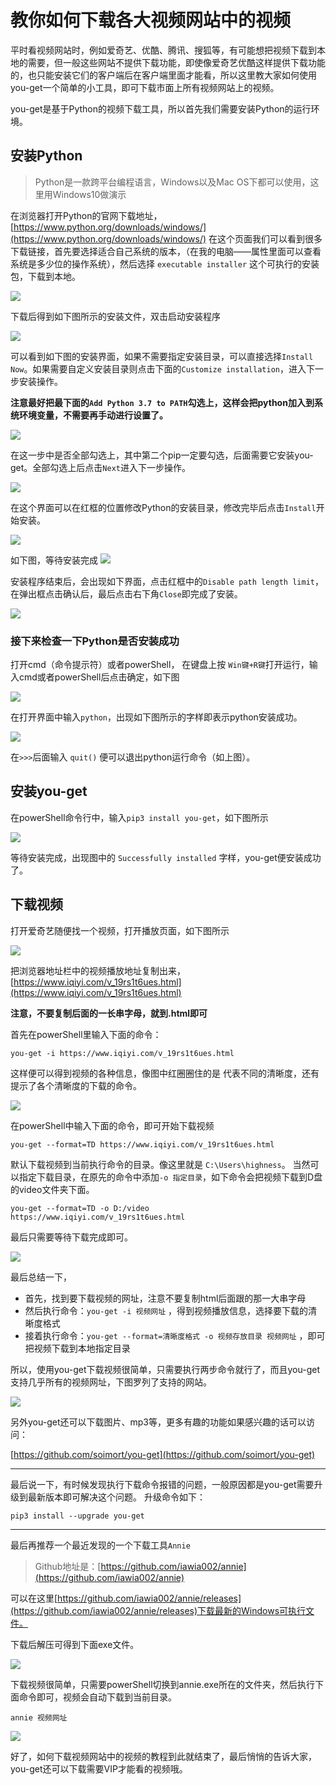 # 教你如何下载各大视频网站中的视频

平时看视频网站时，例如爱奇艺、优酷、腾讯、搜狐等，有可能想把视频下载到本地的需要，但一般这些网站不提供下载功能，即使像爱奇艺优酷这样提供下载功能的，也只能安装它们的客户端后在客户端里面才能看，所以这里教大家如何使用you-get一个简单的小工具，即可下载市面上所有视频网站上的视频。

you-get是基于Python的视频下载工具，所以首先我们需要安装Python的运行环境。

## 安装Python

> Python是一款跨平台编程语言，Windows以及Mac OS下都可以使用，这里用Windows10做演示

在浏览器打开Python的官网下载地址，
[https://www.python.org/downloads/windows/](https://www.python.org/downloads/windows/)
在这个页面我们可以看到很多下载链接，首先要选择适合自己系统的版本，（在我的电脑——属性里面可以查看系统是多少位的操作系统），然后选择 `executable installer` 这个可执行的安装包，下载到本地。

![](img/1.png)

下载后得到如下图所示的安装文件，双击启动安装程序

![](img/md-2019-07-13-11-24-07.png)

可以看到如下图的安装界面，如果不需要指定安装目录，可以直接选择`Install Now`。如果需要自定义安装目录则点击下面的`Customize installation`，进入下一步安装操作。

**注意最好把最下面的`Add Python 3.7 to PATH`勾选上，这样会把python加入到系统环境变量，不需要再手动进行设置了。**

![](img/md-2019-07-13-11-26-58.png)

在这一步中是否全部勾选上，其中第二个pip一定要勾选，后面需要它安装you-get。全部勾选上后点击`Next`进入下一步操作。

![](img/md-2019-07-13-11-29-12.png)

在这个界面可以在红框的位置修改Python的安装目录，修改完毕后点击`Install`开始安装。

![](img/md-2019-07-13-11-29-33.png)


如下图，等待安装完成
![](img/md-2019-07-13-11-30-10.png)

安装程序结束后，会出现如下界面，点击红框中的`Disable path length limit`，在弹出框点击确认后，最后点击右下角`Close`即完成了安装。

![](img/md-2019-07-13-11-34-00.png)


### 接下来检查一下Python是否安装成功

打开cmd（命令提示符）或者powerShell， 在键盘上按 `Win键+R键`打开运行，输入cmd或者powerShell后点击确定，如下图

![](img/md-2019-07-13-11-36-40.png)


在打开界面中输入`python`，出现如下图所示的字样即表示python安装成功。

![](img/md-2019-07-13-11-39-43.png)

在`>>>`后面输入 `quit()` 便可以退出python运行命令（如上图）。


## 安装you-get

在powerShell命令行中，输入`pip3 install you-get`，如下图所示

![](img/md-2019-07-13-11-41-08.png)

等待安装完成，出现图中的 `Successfully installed` 字样，you-get便安装成功了。

## 下载视频

打开爱奇艺随便找一个视频，打开播放页面，如下图所示

![](img/md-2019-07-13-11-49-36.png)

把浏览器地址栏中的视频播放地址复制出来，
[https://www.iqiyi.com/v_19rs1t6ues.html](https://www.iqiyi.com/v_19rs1t6ues.html)

**注意，不要复制后面的一长串字母，就到.html即可**

首先在powerShell里输入下面的命令：

```
you-get -i https://www.iqiyi.com/v_19rs1t6ues.html
```

这样便可以得到视频的各种信息，像图中红圈圈住的是 代表不同的清晰度，还有提示了各个清晰度的下载的命令。

![](img/md-2019-07-13-11-59-23.png)

在powerShell中输入下面的命令，即可开始下载视频

```
you-get --format=TD https://www.iqiyi.com/v_19rs1t6ues.html
```

默认下载视频到当前执行命令的目录。像这里就是 `C:\Users\highness`。
当然可以指定下载目录，在原先的命令中添加`-o 指定目录`，如下命令会把视频下载到D盘的video文件夹下面。

```
you-get --format=TD -o D:/video https://www.iqiyi.com/v_19rs1t6ues.html
```

最后只需要等待下载完成即可。

![](img/md-2019-07-13-12-02-19.png)


最后总结一下，
- 首先，找到要下载视频的网址，注意不要复制html后面跟的那一大串字母
- 然后执行命令：`you-get -i 视频网址` ，得到视频播放信息，选择要下载的清晰度格式
- 接着执行命令：`you-get --format=清晰度格式 -o 视频存放目录 视频网址` ，即可把视频下载到本地指定目录

所以，使用you-get下载视频很简单，只需要执行两步命令就行了，而且you-get支持几乎所有的视频网址，下图罗列了支持的网站。


![](img/md-2019-07-13-12-08-08.png)


另外you-get还可以下载图片、mp3等，更多有趣的功能如果感兴趣的话可以访问：

[https://github.com/soimort/you-get](https://github.com/soimort/you-get)

---

最后说一下，有时候发现执行下载命令报错的问题，一般原因都是you-get需要升级到最新版本即可解决这个问题。
升级命令如下：

```
pip3 install --upgrade you-get
```


---

最后再推荐一个最近发现的一个下载工具`Annie`

> Github地址是：[https://github.com/iawia002/annie](https://github.com/iawia002/annie)


可以在这里[https://github.com/iawia002/annie/releases](https://github.com/iawia002/annie/releases)下载最新的Windows可执行文件。

下载后解压可得到下面exe文件。

![](img/md-2019-07-13-14-12-12.png)


下载视频很简单，只需要powerShell切换到annie.exe所在的文件夹，然后执行下面命令即可，视频会自动下载到当前目录。

`annie 视频网址`

![](img/md-2019-07-13-14-14-32.png)

好了，如何下载视频网站中的视频的教程到此就结束了，最后悄悄的告诉大家，you-get还可以下载需要VIP才能看的视频哦。